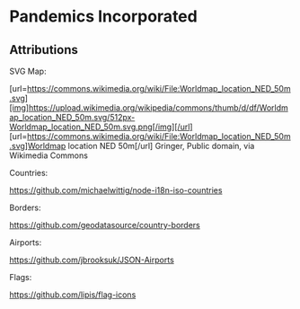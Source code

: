 # Pandemics Incorporated

## Attributions

SVG Map:

[url=https://commons.wikimedia.org/wiki/File:Worldmap_location_NED_50m.svg][img]https://upload.wikimedia.org/wikipedia/commons/thumb/d/df/Worldmap_location_NED_50m.svg/512px-Worldmap_location_NED_50m.svg.png[/img][/url]
[url=https://commons.wikimedia.org/wiki/File:Worldmap_location_NED_50m.svg]Worldmap location NED 50m[/url]
Gringer, Public domain, via Wikimedia Commons

Countries:

https://github.com/michaelwittig/node-i18n-iso-countries

Borders:

https://github.com/geodatasource/country-borders

Airports:

https://github.com/jbrooksuk/JSON-Airports

Flags:

https://github.com/lipis/flag-icons
